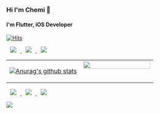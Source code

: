 ### Hi I'm Chemi 👋
#### I'm Flutter, iOS Developer
[![Hits](https://hits.seeyoufarm.com/api/count/incr/badge.svg?url=https%3A%2F%2Fgithub.com%2FMMMIIIN&count_bg=%2379C83D&title_bg=%23555555&icon=&icon_color=%23E7E7E7&title=hits&edge_flat=false)](https://hits.seeyoufarm.com)

<a href="https://flutter-ko.dev/">
    <img 
        src="http://img.shields.io/badge/-Flutter-02569B?style=flat&logo=Flutter&logoColor=white"
        style="height : auto; margin-left : 10px; margin-right : 10px;"/>
</a>
<a href="https://www.swift.org/">
    <img 
        src="http://img.shields.io/badge/-Swift-F05138?style=flat&logo=Swift&logoColor=white"
        style="height : auto; margin-left : 10px; margin-right : 10px;"/>
</a>
<a href="https://developer.apple.com/kr/xcode/">
    <img 
        src="http://img.shields.io/badge/-Xcode-147EFB?style=flat&logo=Xcode&logoColor=white"
        style="height : auto; margin-left : 10px; margin-right : 10px;"/>
</a>

<table><tr><td valign="top" width="50%">
  
[![Anurag's github stats](https://github-readme-stats.vercel.app/api?username=MMMIIIN)](https://github.com/anuraghazra/github-readme-stats)
  
</td><td valign="top" width="50%">
  
<img src="https://github-readme-stats.vercel.app/api/top-langs/?username=MMMIIIN&hide_border=true&layout=compact" align="left" style="width: 100%" />
</td></tr></table>

<a href="https://www.instagram.com/mmmiiingwan_choi/">
    <img 
        src="http://img.shields.io/badge/-Instagram-E4405F?style=flat&logo=Instagram&logoColor=white"
        style="height : auto; margin-left : 10px; margin-right : 10px;"/>
</a>

<a href="https://mail.google.com/">
    <img 
        src="http://img.shields.io/badge/-Gmail-EA4335?style=flat&logo=Gmail&logoColor=white"
        style="height : auto; margin-left : 10px; margin-right : 10px;"/>
</a>
<a href="https://www.linkedin.com/in/mingwan-choi-2a06b5228/">
    <img 
        src="http://img.shields.io/badge/-LinkedIn-0A66C2?style=flat&logo=LinkedIn&logoColor=white"
        style="height : auto; margin-left : 10px; margin-right : 10px;"/>
</a>



![](https://img.shields.io/github/followers/MMMIIIN?style=social)






<!--
**MMMIIIN/MMMIIIN** is a ✨ _special_ ✨ repository because its `README.md` (this file) appears on your GitHub profile.

Here are some ideas to get you started:

- 🔭 I’m currently working on ...
- 🌱 I’m currently learning ...
- 👯 I’m looking to collaborate on ...
- 🤔 I’m looking for help with ...
- 💬 Ask me about ...
- 📫 How to reach me: ...
- 😄 Pronouns: ...
- ⚡ Fun fact: ...
-->
